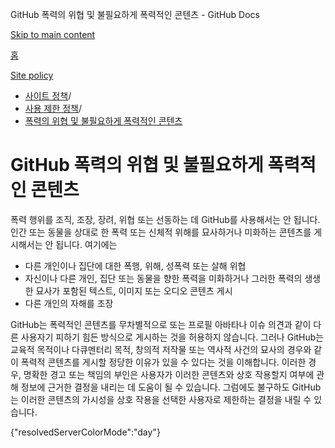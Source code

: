 GitHub 폭력의 위협 및 불필요하게 폭력적인 콘텐츠 - GitHub Docs

[Skip to main content](#main-content)

[홈](/ko)

[Site policy](/ko/site-policy)

* [사이트 정책](/ko/site-policy)/
* [사용 제한 정책](/ko/site-policy/acceptable-use-policies)/
* [폭력의 위협 및 불필요하게 폭력적인 콘텐츠](/ko/site-policy/acceptable-use-policies/github-threats-of-violence-and-gratuitously-violent-content)

GitHub 폭력의 위협 및 불필요하게 폭력적인 콘텐츠
==========

폭력 행위를 조직, 조장, 장려, 위협 또는 선동하는 데 GitHub를 사용해서는 안 됩니다. 인간 또는 동물을 상대로 한 폭력 또는 신체적 위해를 묘사하거나 미화하는 콘텐츠를 게시해서는 안 됩니다. 여기에는

* 다른 개인이나 집단에 대한 폭행, 위해, 성폭력 또는 살해 위협
* 자신이나 다른 개인, 집단 또는 동물을 향한 폭력을 미화하거나 그러한 폭력의 생생한 묘사가 포함된 텍스트, 이미지 또는 오디오 콘텐츠 게시
* 다른 개인의 자해를 조장

GitHub는 폭력적인 콘텐츠를 무차별적으로 또는 프로필 아바타나 이슈 의견과 같이 다른 사용자기 피하기 힘든 방식으로 게시하는 것을 허용하지 않습니다. 그러나 GitHub는 교육적 목적이나 다큐멘터리 목적, 창의적 저작물 또는 역사적 사건의 묘사의 경우와 같이 폭력적 콘텐츠를 게시할 정당한 이유가 있을 수 있다는 것을 이해합니다. 이러한 경우, 명확한 경고 또는 책임의 부인은 사용자가 이러한 콘텐츠와 상호 작용할지 여부에 관해 정보에 근거한 결정을 내리는 데 도움이 될 수 있습니다. 그럼에도 불구하도 GitHub는 이러한 콘텐츠의 가시성을 상호 작용을 선택한 사용자로 제한하는 결정을 내릴 수 있습니다.

{"resolvedServerColorMode":"day"}
